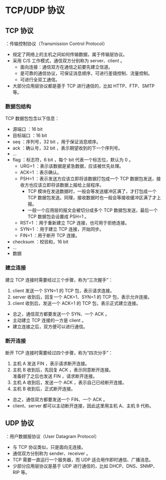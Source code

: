 # TCP/UDP 协议

## TCP 协议

：传输控制协议（Transmission Control Protocol）
- 规定了网络上的主机之间如何传输数据，属于传输层协议。
- 采用 C/S 工作模式，通信双方分别称为 server、client 。
  - 面向连接：通信双方在通信之前要先建立信道。
  - 是可靠的通信协议，可保证消息顺序，可进行差错控制、流量控制。
  - 可进行全双工通信。
- 大部分应用层协议都是基于 TCP 进行通信的，比如 HTTP、FTP、SMTP 等。

### 数据包结构

TCP 数据包包含以下信息：
- 源端口 ：16 bit
- 目标端口 ：16 bit
- seq ：序列号，32 bit ，用于保证消息顺序。
- ack ：确认号，32 bit ，表示期望收到的下一个序列号。
- ...
- flag ：标志符，6 bit ，每个 bit 代表一个标志位，默认为 0 。
  - URG=1 ：表示该数据是紧急数据，应该被优先处理。
  - ACK=1 ：表示确认。
  - PSH=1 ：表示发送方应该立即将该数据打包成一个 TCP 数据包发送，接收方也应该立即将该数据上报给上层程序。
    - TCP 模块在发送数据时，一般会等发送缓冲区满了，才打包成一个 TCP 数据包发送。同理，接收数据时也一般会等接收缓冲区满了才上报。
    - 一般一个应用层的报文会被切分成多个 TCP 数据包发送，最后一个 TCP 数据包会设置成 PSH=1 。
  - RST=1 ：用于重新建立 TCP 连接，也可用于拒绝连接。
  - SYN=1 ：用于建立 TCP 连接，开始同步。
  - FIN=1 ：用于断开 TCP 连接。
- checksum ：校验和，16 bit
- ...
- 数据

### 建立连接

建立 TCP 连接时需要经过三个步骤，称为“三次握手”：
1. client 发送一个 SYN=1 的 TCP 包，表示请求连接。
2. server 收到后，回复一个 ACK=1、SYN=1 的 TCP 包，表示允许连接。
3. client 收到后，发送一个 ACK=1 的 TCP 包，表示正式建立连接。

- 总之，通信双方都要发送一个 SYN、一个 ACK 。
- 主动建立 TCP 连接的一方是 client 。
- 建立连接之后，双方便可以进行通信。

### 断开连接

断开 TCP 连接时需要经过四个步骤，称为“四次分手”：
1. 主机 A 发送 FIN ，表示请求断开连接。
2. 主机 B 收到后，先回复 ACK ，表示同意断开连接。
   <br>准备好了之后也发送 FIN ，请求断开连接。
3. 主机 A 收到后，发送一个 ACK ，表示自己已经断开连接。
4. 主机 B 收到后，正式断开连接。

- 总之，通信双方都要发送一个 FIN、一个 ACK 。
- client、server 都可以主动断开连接，因此这里用主机 A、主机 B 代称。

## UDP 协议

：用户数据报协议（User Datagram Protocol）
- 与 TCP 协议类似，只是面向无连接。
- 通信双方分别称为 sender、receiver 。
- TCP 需要一直运行一个服务器，而 UDP 适合用作即时通信、广播消息。
- 少部分应用层协议是基于 UDP 进行通信的，比如 DHCP、DNS、SNMP、RIP 等。

